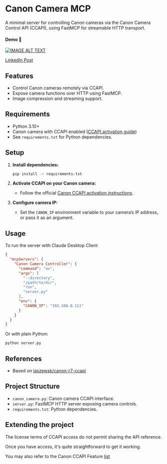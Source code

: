 # Canon Camera MCP

A minimal server for controlling Canon cameras via the Canon Camera Control API (CCAPI), using FastMCP for streamable HTTP transport.

#### Demo 🎥
[![IMAGE ALT TEXT](http://img.youtube.com/vi/59icGndauho/0.jpg)](http://www.youtube.com/watch?v=59icGndauho "Canon MCP Server Demo")

[LinkedIn Post](https://www.linkedin.com/posts/ishanjoshi99_claude-ai-canon-camera-ive-been-activity-7333390072735535104-Sl0b?utm_source=share&utm_medium=member_desktop&rcm=ACoAACE9cFEBBFrka0tZ6SOykeuUIa1qgqTv7WE)

## Features

- Control Canon cameras remotely via CCAPI.
- Expose camera functions over HTTP using FastMCP.
- Image compression and streaming support.

## Requirements

- Python 3.10+
- Canon camera with CCAPI enabled ([CCAPI activation guide](https://www.canon.com.au/apps/eos-digital-software-development-kit))
- See `requirements.txt` for Python dependencies.

## Setup

1. **Install dependencies:**
   ```bash
   pip install -r requirements.txt
   ```

2. **Activate CCAPI on your Canon camera:**
   - Follow the official [Canon CCAPI activation instructions](https://www.canon.com.au/apps/eos-digital-software-development-kit).

3. **Configure camera IP:**
   - Set the `CANON_IP` environment variable to your camera’s IP address, or pass it as an argument.

## Usage

To run the server with Claude Desktop Client

```json
{
  "mcpServers": {
    "Canon Camera Controller": {
      "command": "uv",
      "args": [
        "--directory",
        "/path/to/dir",
        "run",
        "server.py"
      ],
      "env": {
        "CANON_IP": "192.168.0.111"
      }
    }
  }
}
```

Or with plain Python:

```bash
python server.py
```

## References

- Based on [laszewsk/canon-r7-ccapi](https://github.com/laszewsk/canon-r7-ccapi)

## Project Structure

- `canon_camera.py`: Canon camera CCAPI interface.
- `server.py`: FastMCP HTTP server exposing camera controls.
- `requirements.txt`: Python dependencies.


## Extending the project
The license terms of CCAPI access do not permit sharing the API reference. 

Once you have access, it's quite straightforward to get it working. 

You may also refer to the Canon CCAPI Feature [list](https://developercommunity.usa.canon.com/s/article/CCAPI-Function-List)

